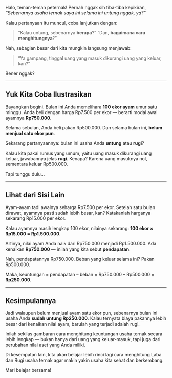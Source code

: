 Halo, teman-teman peternak!
Pernah nggak sih tiba-tiba kepikiran, *“Sebenarnya usaha ternak saya ini selama ini untung nggak, ya?”*

Kalau pertanyaan itu muncul, coba lanjutkan dengan:

> “Kalau untung, sebenarnya **berapa**?”
> “Dan, **bagaimana cara menghitungnya**?”

Nah, sebagian besar dari kita mungkin langsung menjawab:

> “Ya gampang, tinggal uang yang masuk dikurangi uang yang keluar, kan?”

Bener nggak?

---

## Yuk Kita Coba Ilustrasikan

Bayangkan begini. Bulan ini Anda memelihara **100 ekor ayam** umur satu minggu.
Anda beli dengan harga Rp7.500 per ekor — berarti modal awal ayamnya **Rp750.000**.

Selama sebulan, Anda beli pakan Rp500.000.
Dan selama bulan ini, **belum menjual satu ekor pun**.

Sekarang pertanyaannya: bulan ini usaha Anda **untung** atau **rugi**?

Kalau kita pakai rumus yang umum, yaitu uang masuk dikurangi uang keluar, jawabannya jelas **rugi**.
Kenapa? Karena uang masuknya nol, sementara keluar Rp500.000.

Tapi tunggu dulu…

---

## Lihat dari Sisi Lain

Ayam-ayam tadi awalnya seharga Rp7.500 per ekor.
Setelah satu bulan dirawat, ayamnya pasti sudah lebih besar, kan? Katakanlah harganya sekarang Rp15.000 per ekor.

Kalau ayamnya masih lengkap 100 ekor, nilainya sekarang:
**100 ekor × Rp15.000 = Rp1.500.000**.

Artinya, nilai ayam Anda naik dari Rp750.000 menjadi Rp1.500.000.
Ada kenaikan **Rp750.000** — inilah yang kita sebut **pendapatan**.

Nah, pendapatannya Rp750.000.
Beban yang keluar selama ini? Pakan Rp500.000.

Maka, keuntungan = pendapatan – beban = Rp750.000 – Rp500.000 = **Rp250.000**.

---

## Kesimpulannya

Jadi walaupun belum menjual ayam satu ekor pun, sebenarnya bulan ini usaha Anda **sudah untung Rp250.000**.
Kalau ternyata biaya pakannya lebih besar dari kenaikan nilai ayam, barulah yang terjadi adalah rugi.

Inilah sekilas gambaran cara menghitung keuntungan usaha ternak secara lebih lengkap — bukan hanya dari uang yang keluar-masuk, tapi juga dari perubahan nilai aset yang Anda miliki.

Di kesempatan lain, kita akan belajar lebih rinci lagi cara menghitung Laba dan Rugi usaha ternak agar makin yakin usaha kita sehat dan berkembang.

Mari belajar bersama!